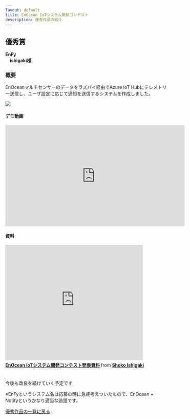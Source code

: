 ```yaml
---
layout: default
title: EnOcean IoTシステム開発コンテスト
description: 優秀作品の紹介
---
```


## 優秀賞

**EnFy**  
　**ishigaki様**

<!-- この行以降を自由に編集してください！ -->

### 概要

EnOceanマルチセンサーのデータをラズパイ経由でAzure IoT Hubにテレメトリー送信し、ユーザ設定に応じて通知を送信するシステムを作成しました。

<img src="https://i.imgur.com/WO8q6Xi.jpg">

#### デモ動画

<iframe width="560" height="315" src="https://www.youtube.com/embed/BOYWnrT7Mgw" frameborder="0" allow="accelerometer; autoplay; clipboard-write; encrypted-media; gyroscope; picture-in-picture" allowfullscreen></iframe>

#### 資料

<iframe src="https://www.slideshare.net/slideshow/embed_code/key/GerNbJSSkBaY2o" width="427" height="356" frameborder="0" marginwidth="0" marginheight="0" scrolling="no" style="border:1px solid #CCC; border-width:1px; margin-bottom:5px; max-width: 100%;" allowfullscreen> </iframe> <div style="margin-bottom:5px"> <strong> <a href="https://www.slideshare.net/secret/GerNbJSSkBaY2o" title="EnOcean IoTシステム開発コンテスト発表資料" target="_blank">EnOcean IoTシステム開発コンテスト発表資料</a> </strong> from <strong><a href="https://www.slideshare.net/soar12" target="_blank">Shoko Ishigaki</a></strong> </div>

<br>

今後も改良を続けていく予定です

※EnFyというシステム名は応募の時に急遽考えついたもので、EnOcean + Notifyというかなり適当な造語です。

<!-- 以下の行は残してください！ -->
[優秀作品の一覧に戻る](index)
